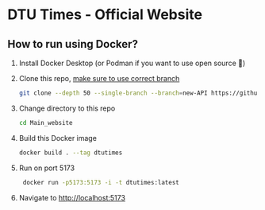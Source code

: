 # DTU Times - Official Website

## How to run using Docker?

1. Install Docker Desktop (or Podman if you want to use open source 💫)
1. Clone this repo, [make sure to use correct branch](https://www.freecodecamp.org/news/git-clone-branch-how-to-clone-a-specific-branch/)

    ```bash
    git clone --depth 50 --single-branch --branch=new-API https://github.com/dtutimes/Main_website.git
    ```

1. Change directory to this repo

   ```bash
   cd Main_website
   ```

1. Build this Docker image

   ```bash
   docker build . --tag dtutimes
   ```

1. Run on port 5173

   ```bash
    docker run -p5173:5173 -i -t dtutimes:latest
    ```

1. Navigate to [http://localhost:5173](http://localhost:5173)
